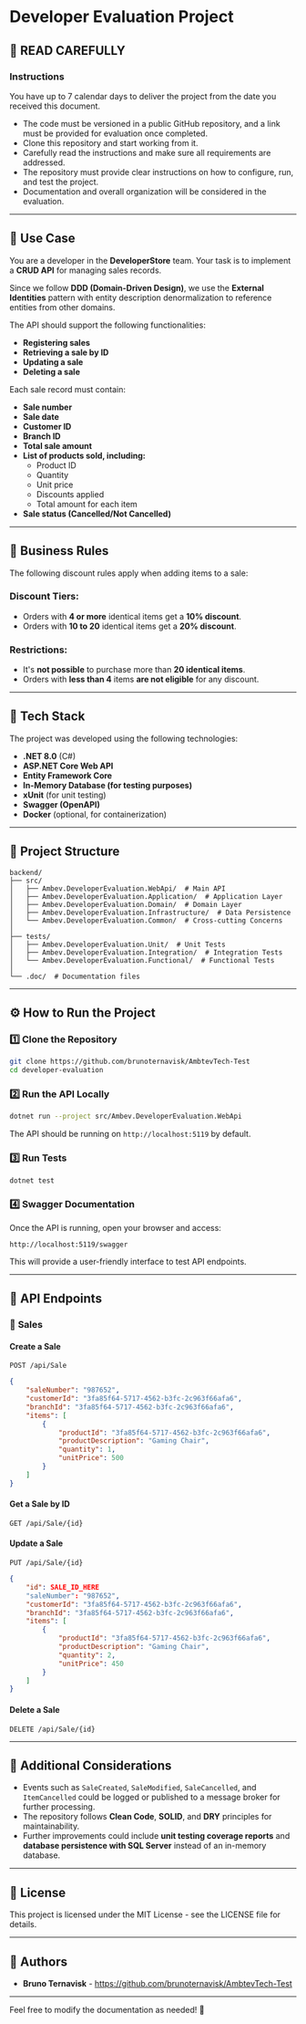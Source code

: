 # Developer Evaluation Project

## 📌 READ CAREFULLY

### Instructions
You have up to 7 calendar days to deliver the project from the date you received this document.

- The code must be versioned in a public GitHub repository, and a link must be provided for evaluation once completed.
- Clone this repository and start working from it.
- Carefully read the instructions and make sure all requirements are addressed.
- The repository must provide clear instructions on how to configure, run, and test the project.
- Documentation and overall organization will be considered in the evaluation.

---

## 🛒 Use Case
You are a developer in the **DeveloperStore** team. Your task is to implement a **CRUD API** for managing sales records.

Since we follow **DDD (Domain-Driven Design)**, we use the **External Identities** pattern with entity description denormalization to reference entities from other domains.

The API should support the following functionalities:
- **Registering sales**
- **Retrieving a sale by ID**
- **Updating a sale**
- **Deleting a sale**

Each sale record must contain:
- **Sale number**
- **Sale date**
- **Customer ID**
- **Branch ID**
- **Total sale amount**
- **List of products sold, including:**
  - Product ID
  - Quantity
  - Unit price
  - Discounts applied
  - Total amount for each item
- **Sale status (Cancelled/Not Cancelled)**

---

## 📜 Business Rules
The following discount rules apply when adding items to a sale:

### Discount Tiers:
- Orders with **4 or more** identical items get a **10% discount**.
- Orders with **10 to 20** identical items get a **20% discount**.

### Restrictions:
- It's **not possible** to purchase more than **20 identical items**.
- Orders with **less than 4** items **are not eligible** for any discount.

---

## 🚀 Tech Stack
The project was developed using the following technologies:

- **.NET 8.0** (C#)
- **ASP.NET Core Web API**
- **Entity Framework Core**
- **In-Memory Database (for testing purposes)**
- **xUnit** (for unit testing)
- **Swagger (OpenAPI)**
- **Docker** (optional, for containerization)

---

## 📂 Project Structure
```
backend/
├── src/
│   ├── Ambev.DeveloperEvaluation.WebApi/  # Main API
│   ├── Ambev.DeveloperEvaluation.Application/  # Application Layer
│   ├── Ambev.DeveloperEvaluation.Domain/  # Domain Layer
│   ├── Ambev.DeveloperEvaluation.Infrastructure/  # Data Persistence
│   └── Ambev.DeveloperEvaluation.Common/  # Cross-cutting Concerns
│
├── tests/
│   ├── Ambev.DeveloperEvaluation.Unit/  # Unit Tests
│   ├── Ambev.DeveloperEvaluation.Integration/  # Integration Tests
│   └── Ambev.DeveloperEvaluation.Functional/  # Functional Tests
│
└── .doc/  # Documentation files
```

---

## ⚙️ How to Run the Project

### 1️⃣ Clone the Repository
```sh
git clone https://github.com/brunoternavisk/AmbtevTech-Test
cd developer-evaluation
```

### 2️⃣ Run the API Locally
```sh
dotnet run --project src/Ambev.DeveloperEvaluation.WebApi
```

The API should be running on `http://localhost:5119` by default.

### 3️⃣ Run Tests
```sh
dotnet test
```

### 4️⃣ Swagger Documentation
Once the API is running, open your browser and access:
```
http://localhost:5119/swagger
```

This will provide a user-friendly interface to test API endpoints.

---

## 🔗 API Endpoints

### 📌 **Sales**
#### Create a Sale
`POST /api/Sale`
```json
{
    "saleNumber": "987652",
    "customerId": "3fa85f64-5717-4562-b3fc-2c963f66afa6",
    "branchId": "3fa85f64-5717-4562-b3fc-2c963f66afa6",
    "items": [
        {
            "productId": "3fa85f64-5717-4562-b3fc-2c963f66afa6",
            "productDescription": "Gaming Chair",
            "quantity": 1,
            "unitPrice": 500
        }
    ]
}
```

#### Get a Sale by ID
`GET /api/Sale/{id}`

#### Update a Sale
`PUT /api/Sale/{id}`
```json
{
    "id": SALE_ID_HERE
    "saleNumber": "987652",
    "customerId": "3fa85f64-5717-4562-b3fc-2c963f66afa6",
    "branchId": "3fa85f64-5717-4562-b3fc-2c963f66afa6",
    "items": [
        {
            "productId": "3fa85f64-5717-4562-b3fc-2c963f66afa6",
            "productDescription": "Gaming Chair",
            "quantity": 2,
            "unitPrice": 450
        }
    ]
}
```

#### Delete a Sale
`DELETE /api/Sale/{id}`

---

## 📌 Additional Considerations
- Events such as `SaleCreated`, `SaleModified`, `SaleCancelled`, and `ItemCancelled` could be logged or published to a message broker for further processing.
- The repository follows **Clean Code**, **SOLID**, and **DRY** principles for maintainability.
- Further improvements could include **unit testing coverage reports** and **database persistence with SQL Server** instead of an in-memory database.

---

## 📜 License
This project is licensed under the MIT License - see the LICENSE file for details.

---

## 👥 Authors
- **Bruno Ternavisk** - https://github.com/brunoternavisk/AmbtevTech-Test

---

Feel free to modify the documentation as needed! 🚀

